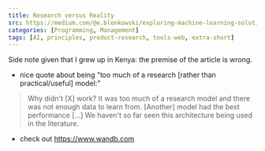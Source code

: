 ```yaml
---
title: Research versus Reality
src: https://medium.com/@e.blonkowski/exploring-machine-learning-solutions-for-credit-scoring-farmers-in-kenya-8fb653db4b08
categories: [Programming, Management]
tags: [AI, principles, product-research, tools-web, extra-short]
---
```


Side note given that I grew up in Kenya: the premise of the article is wrong.

- nice quote about being "too much of a research [rather than practical/useful] model:"
> Why didn't [X] work? It was too much of a research model and there was not enough data to learn from. [Another] model had the best performance [...] We haven't so far seen this architecture being used in the literature.
- check out <https://www.wandb.com>
